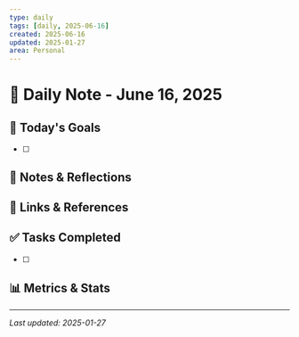 ```yaml
---
type: daily
tags: [daily, 2025-06-16]
created: 2025-06-16
updated: 2025-01-27
area: Personal
---
```


# 📅 Daily Note - June 16, 2025

## 🎯 Today's Goals
- [ ] 

## 📝 Notes & Reflections


## 🔗 Links & References


## ✅ Tasks Completed
- [ ] 

## 📊 Metrics & Stats


---

*Last updated: 2025-01-27*
